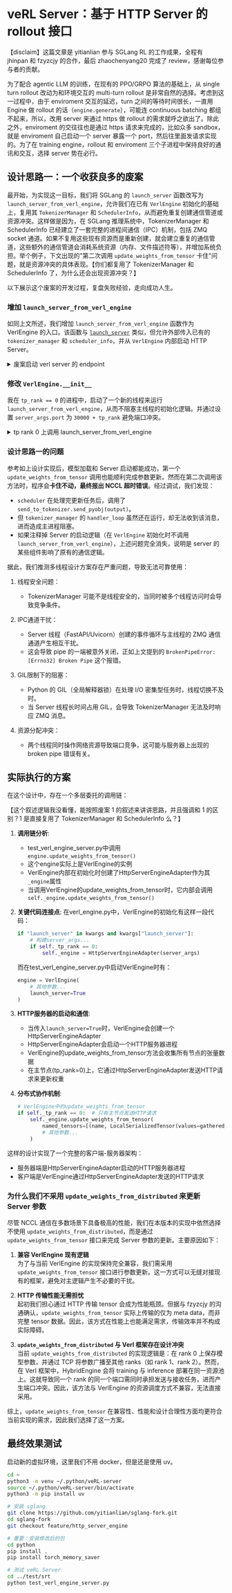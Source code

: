 # veRL Server：基于 HTTP Server 的 rollout 接口

【disclaim】这篇文章是 yitianlian 参与 SGLang RL 的工作成果，全程有 jhinpan 和 fzyzcjy 的合作，最后 zhaochenyang20 完成了 review，感谢每位参与者的贡献。

为了配合 agentic LLM 的训练，在现有的 PPO/GRPO 算法的基础上，从 single turn rollout 改动为和环境交互的 multi-turn rollout 是非常自然的选择。考虑到这一过程中，由于 enviroment 交互的延迟，turn 之间的等待时间很长，一直用 Engine 做 rollout 的话（`engine.generate`），可能连 continuous batching 都组不起来，所以，改用 server 来通过 https 做 rollout 的需求就呼之欲出了。除此之外，enviroment 的交往往也是通过 https 请求来完成的，比如众多 sandbox，就是 enviroment 自己启动一个 server 暴露一个 port，然后往里面发请求实现的。为了在 training engine，rollout 和 enviroment 三个子进程中保持良好的通讯和交互，选择 server 势在必行。

## 设计思路一：一个收获良多的废案

最开始，为实现这一目标，我们将 SGLang 的 `launch_server` 函数改写为 `launch_server_from_verl_engine`，允许我们在已有 `VerlEngine` 初始化的基础上，复用其 `TokenizerManager` 和 `SchedulerInfo`，从而避免重复创建通信管道或资源冲突。这样做是因为，在 SGLang 推理系统中，TokenizerManager 和 SchedulerInfo 已经建立了一套完整的进程间通信（IPC）机制，包括 ZMQ socket 通道。如果不复用这些现有资源而是重新创建，就会建立重复的通信管道，这些额外的通信管道会消耗系统资源（内存、文件描述符等），并增加系统负担。举个例子，下文出现的"第二次调用 `update_weights_from_tensor` 卡住"问题，就是资源冲突的具体表现。【你们都复用了 TokenizerManager 和 SchedulerInfo 了，为什么还会出现资源冲突？】

以下展示这个废案的开发过程，复盘失败经验，走向成功人生。

### 增加 `launch_server_from_verl_engine`

如同上文所述，我们增加 `launch_server_from_verl_engine` 函数作为 VerlEngine 的入口。该函数与 [`launch_server`](https://github.com/sgl-project/sglang/blob/ef9a378a209d970e0b5c48ae3eac6f2660d43faf/python/sglang/srt/entrypoints/http_server.py#L659) 类似，但允许外部传入已有的 `tokenizer_manager` 和 `scheduler_info`，并从 `VerlEngine` 内部启动 HTTP Server。

<details>
<summary>废案启动 verl server 的 endpoint</summary>

```python
def launch_server_from_verl_engine(
    tokenizer_manager: TokenizerManager,
    scheduler_info: Dict,
    server_args: ServerArgs,
    pipe_finish_writer: Optional[multiprocessing.connection.Connection] = None,
    launch_callback: Optional[Callable[[], None]] = None,
):

    set_global_state(
        _GlobalState(
            tokenizer_manager=tokenizer_manager,
            scheduler_info=scheduler_info,
        )
    )

    # Add api key authorization
    if server_args.api_key:
        add_api_key_middleware(app, server_args.api_key)

    # Add prometheus middleware
    if server_args.enable_metrics:
        add_prometheus_middleware(app)
        enable_func_timer()

    # Send a warmup request - we will create the thread launch it
    # in the lifespan after all other warmups have fired.
    warmup_thread = threading.Thread(
        target=_wait_and_warmup,
        args=(
            server_args,
            pipe_finish_writer,
            _global_state.tokenizer_manager.image_token_id,
            launch_callback,
        ),
    )
    app.warmup_thread = warmup_thread

    try:
        # Update logging configs
        set_uvicorn_logging_configs()
        app.server_args = server_args
        # Listen for HTTP requests
        uvicorn.run(
            app,
            host=server_args.host,
            port=server_args.port,
            log_level=server_args.log_level_http or server_args.log_level,
            timeout_keep_alive=5,
            loop="uvloop",
        )
    finally:
        warmup_thread.join()
```

</details>

### 修改 `VerlEngine.__init__`

我在 `tp_rank == 0` 的进程中，启动了一个新的线程来运行 `launch_server_from_verl_engine`，从而不阻塞主线程的初始化逻辑。并通过设置 `server_args.port` 为 `30000 + tp_rank` 避免端口冲突。

<details>
<summary>tp rank 0 上调用 launch_server_from_verl_engine</summary>

```python
class VerlEngine:
    def __init__(
        self,
        device_mesh_cpu: DeviceMesh,
        nnodes: int = 1,
        **kwargs,
    ):
        self._device_mesh_cpu = device_mesh_cpu
        self._tp_rank = device_mesh_cpu.get_local_rank()
        self._tp_size = device_mesh_cpu.size()
        tp_size_per_node = self._tp_size // nnodes
        node_rank = self._tp_rank // tp_size_per_node
        first_rank_in_node = self._tp_rank % tp_size_per_node == 0

        if first_rank_in_node:
            os.environ["SGLANG_BLOCK_NONZERO_RANK_CHILDREN"] = "0"
            self._engine = Engine(
                **kwargs, tp_size=self._tp_size, node_rank=node_rank, nnodes=nnodes
            )
        else:
            self._engine = None

        if self._tp_rank == 0:
            import copy

            new_server_args = copy.deepcopy(self._engine.server_args)
            new_server_args.port = 30000 + self._tp_rank
            print(f"launch_server_from_verl_engine {new_server_args.port}")

            def server_thread_wrapper(tokenizer_manager, scheduler_info, server_args):
                print(f"Server thread begin")
                launch_server_from_verl_engine(
                    tokenizer_manager=tokenizer_manager,
                    scheduler_info=scheduler_info,
                    server_args=server_args,
                )

            server_thread = threading.Thread(
                target=server_thread_wrapper,
                args=(
                    self._engine.tokenizer_manager,
                    self._engine.scheduler_info,
                    new_server_args,
                ),
                daemon=True,
            )
            server_thread.start()

        dist.barrier(group=self._device_mesh_cpu.get_group())
```

</details>

### 设计思路一的问题

参考如上设计实现后，模型加载和 Server 启动都能成功，第一个 `update_weights_from_tensor` 调用也能顺利完成参数更新。然而在第二次调用该方法时，程序会**卡住不动，最终报出 NCCL 超时错误**。经过调试，我们发现：

- `scheduler` 在处理完更新任务后，调用了 `send_to_tokenizer.send_pyobj(output)`。
- 但 `tokenizer_manager` 的 `handler_loop` 虽然还在运行，却无法收到该消息，进而造成主进程阻塞。
- 如果注释掉 Server 的启动逻辑（在 `VerlEngine` 初始化时不调用 `launch_server_from_verl_engine`），上述问题完全消失，说明是 server 的某些组件影响了原有的通信逻辑。

据此，我们推测多线程设计方案存在严重问题，导致无法可靠使用：

1. 线程安全问题：
    - TokenizerManager 可能不是线程安全的，当同时被多个线程访问时会导致竞争条件。

2. IPC通道干扰：
    - Server 线程（FastAPI/Uvicorn）创建的事件循环与主线程的 ZMQ 通信通道产生相互干扰。
    - 这会导致 pipe 的一端被意外关闭，正如上文提到的 `BrokenPipeError: [Errno32] Broken Pipe` 这个报错。

3. GIL限制下的阻塞：
    - Python 的 GIL（全局解释器锁）在处理 I/O 密集型任务时，线程切换不及时。
    - 当 Server 线程长时间占用 GIL，会导致 TokenizerManager 无法及时响应 ZMQ 消息。

4. 资源分配冲突：
    - 两个线程同时操作网络资源导致端口竞争，这可能与服务器上出现的 broken pipe 错误有关。

## 实际执行的方案

在这个设计中，存在一个多层委托的调用链：

【这个叙述逻辑我没看懂，能按照废案 1 的叙述来讲讲思路，并且强调和 1 的区别？1 是直接复用了 TokenizerManager 和 SchedulerInfo 么？】

1. **调用链分析**:
   - test_verl_engine_server.py中调用`engine.update_weights_from_tensor()`
   - 这个engine实际上是VerlEngine的实例
   - VerlEngine内部在初始化时创建了HttpServerEngineAdapter作为其`_engine`属性
   - 当调用VerlEngine的update_weights_from_tensor时，它内部会调用`self._engine.update_weights_from_tensor()`

2. **关键代码连接点**:
   在verl_engine.py中，VerlEngine的初始化有这样一段代码：
   ```python
   if "launch_server" in kwargs and kwargs["launch_server"]:
       # 构建server_args...
       if self._tp_rank == 0:
           self._engine = HttpServerEngineAdapter(server_args)
   ```

   而在test_verl_engine_server.py中启动VerlEngine时有：
   ```python
   engine = VerlEngine(
       # 其他参数...
       launch_server=True
   )
   ```

3. **HTTP服务器的启动和通信**:
   - 当传入`launch_server=True`时，VerlEngine会创建一个HttpServerEngineAdapter
   - HttpServerEngineAdapter会启动一个HTTP服务器进程
   - VerlEngine的update_weights_from_tensor方法会收集所有节点的张量数据
   - 在主节点(tp_rank=0)上，它通过HttpServerEngineAdapter发送HTTP请求来更新权重

4. **分布式协作机制**:
   ```python
   # VerlEngine中的update_weights_from_tensor
   if self._tp_rank == 0:  # 只有主节点发送HTTP请求
       self._engine.update_weights_from_tensor(
           named_tensors=[(name, LocalSerializedTensor(values=gathered_serialized_tensors))],
           # 其他参数...
       )
   ```

这样的设计实现了一个完整的客户端-服务器架构：
- 服务器端是HttpServerEngineAdapter启动的HTTP服务器进程
- 客户端是VerlEngine通过HttpServerEngineAdapter发送的HTTP请求


### 为什么我们不采用 `update_weights_from_distributed` 来更新 Server 参数

尽管 NCCL 通信在多数场景下具备极高的性能，我们在本版本的实现中依然选择不使用 `update_weights_from_distributed`，而是通过 `update_weights_from_tensor` 接口来完成 Server 参数的更新。主要原因如下：

1. **兼容 VerlEngine 现有逻辑**  
   为了与当前 VerlEngine 的实现保持完全兼容，我们需采用 `update_weights_from_tensor` 接口进行参数更新。这一方式可以无缝对接现有的框架，避免对主逻辑产生不必要的干扰。

2. **HTTP 传输性能无需担忧**  
   起初我们担心通过 HTTP 传输 tensor 会成为性能瓶颈。但据与 fzyzcjy 的沟通确认，`update_weights_from_tensor` 实际上传输的仅为 meta data，而非完整 tensor 数据。因此，该方式在性能上也能满足需求，传输效率并不构成实际障碍。

3. **`update_weights_from_distributed` 与 Verl 框架存在设计冲突**  
   当前 `update_weights_from_distributed` 的实现逻辑是：在 rank 0 上保存模型参数，并通过 TCP 将参数广播至其他 ranks（如 rank 1、rank 2）。然而，在 Verl 框架中，HybridEngine 会将 training 与 inference 部署在同一资源池上。这就导致同一个 rank 的同一个端口需同时承担发送与接收任务，进而产生端口冲突。因此，该方法与 VerlEngine 的资源调度方式不兼容，无法直接采用。

综上，`update_weights_from_tensor` 在兼容性、性能和设计合理性方面均更符合当前实现的需求，因此我们选择了这一方案。


## 最终效果测试

启动新的虚拟环境，这里我们不用 docker，但是还是使用 uv。

```bash
cd ~
python3 -m venv ~/.python/veRL-server
source ~/.python/veRL-server/bin/activate
python3 -m pip install uv

# 安装 sglang
git clone https://github.com/yitianlian/sglang-fork.git
cd sglang-fork
git checkout feature/http_server_engine

# 重要：安装修改后的包
cd python
pip install .
pip install torch_memory_saver

# 测试 veRL Server
cd ../test/srt
python test_verl_engine_server.py
```